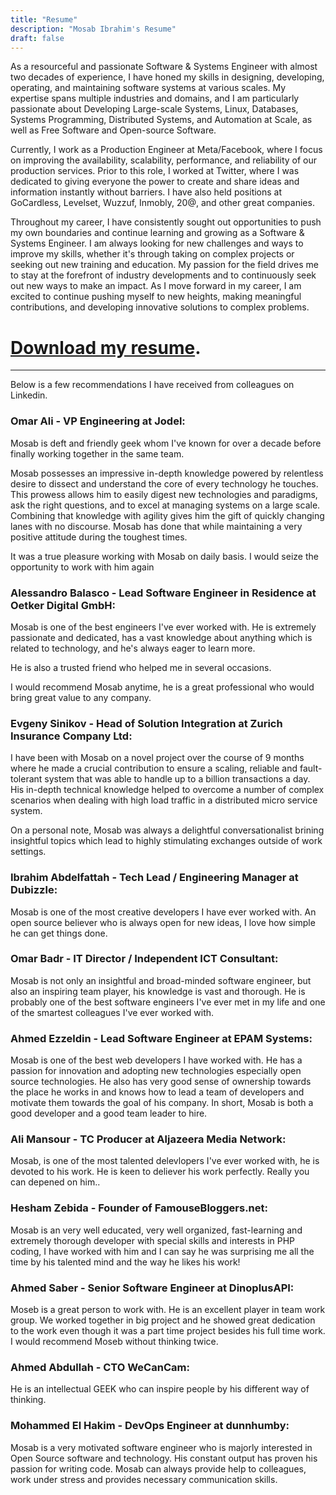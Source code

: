 ```yaml
---
title: "Resume"
description: "Mosab Ibrahim's Resume"
draft: false
---
```


As a resourceful and passionate Software & Systems Engineer with almost two decades of experience, I
have honed my skills in designing, developing, operating, and maintaining software systems at
various scales. My expertise spans multiple industries and domains, and I am particularly passionate
about Developing Large-scale Systems, Linux, Databases, Systems Programming, Distributed Systems,
and Automation at Scale, as well as Free Software and Open-source Software.

Currently, I work as a Production Engineer at Meta/Facebook, where I focus on improving the
availability, scalability, performance, and reliability of our production services. Prior to this
role, I worked at Twitter, where I was dedicated to giving everyone the power to create and share
ideas and information instantly without barriers. I have also held positions at GoCardless,
Levelset, Wuzzuf, Inmobly, 20@, and other great companies.

Throughout my career, I have consistently sought out opportunities to push my own boundaries and
continue learning and growing as a Software & Systems Engineer. I am always looking for new
challenges and ways to improve my skills, whether it's through taking on complex projects or seeking
out new training and education. My passion for the field drives me to stay at the forefront of
industry developments and to continuously seek out new ways to make an impact. As I move forward in
my career, I am excited to continue pushing myself to new heights, making meaningful contributions,
and developing innovative solutions to complex problems.

# [Download my resume](/pdfs/MosabIbrahim.pdf).

---------

Below is a few recommendations I have received from colleagues on Linkedin.

### Omar Ali - VP Engineering at Jodel:

Mosab is deft and friendly geek whom I've known for over a decade before finally working together in
the same team.

Mosab possesses an impressive in-depth knowledge powered by relentless desire to dissect and
understand the core of every technology he touches. This prowess allows him to easily digest new
technologies and paradigms, ask the right questions, and to excel at managing systems on a large
scale. Combining that knowledge with agility gives him the gift of quickly changing lanes with no
discourse. Mosab has done that while maintaining a very positive attitude during the toughest times.

It was a true pleasure working with Mosab on daily basis. I would seize the opportunity to work with
him again

### Alessandro Balasco - Lead Software Engineer in Residence at Oetker Digital GmbH:

Mosab is one of the best engineers I've ever worked with. He is extremely passionate and dedicated,
has a vast knowledge about anything which is related to technology, and he's always eager to learn
more.

He is also a trusted friend who helped me in several occasions.

I would recommend Mosab anytime, he is a great professional who would bring great value to any
company.

### Evgeny Sinikov - Head of Solution Integration at Zurich Insurance Company Ltd:

I have been with Mosab on a novel project over the course of 9 months where he made a crucial
contribution to ensure a scaling, reliable and fault-tolerant system that was able to handle up to a
billion transactions a day. His in-depth technical knowledge helped to overcome a number of complex
scenarios when dealing with high load traffic in a distributed micro service system.

On a personal note, Mosab was always a delightful conversationalist brining insightful topics which
lead to highly stimulating exchanges outside of work settings.

### Ibrahim Abdelfattah - Tech Lead / Engineering Manager at Dubizzle:

Mosab is one of the most creative developers I have ever worked with. An open source believer who is
always open for new ideas, I love how simple he can get things done.

### Omar Badr - IT Director / Independent ICT Consultant:

Mosab is not only an insightful and broad-minded software engineer, but also an inspiring team
player, his knowledge is vast and thorough. He is probably one of the best software engineers I've
ever met in my life and one of the smartest colleagues I've ever worked with.

### Ahmed Ezzeldin - Lead Software Engineer at EPAM Systems:

Mosab is one of the best web developers I have worked with. He has a passion for innovation and
adopting new technologies especially open source technologies. He also has very good sense of
ownership towards the place he works in and knows how to lead a team of developers and motivate them
towards the goal of his company. In short, Mosab is both a good developer and a good team leader to
hire.

### Ali Mansour - TC Producer at Aljazeera Media Network:

Mosab, is one of the most talented delevlopers I've ever worked with, he is devoted to his work. He
is keen to deliever his work perfectly. Really you can depened on him..

### Hesham Zebida - Founder of FamouseBloggers.net:

Mosab is an very well educated, very well organized, fast-learning and extremely thorough developer
with special skills and interests in PHP coding, I have worked with him and I can say he was
surprising me all the time by his talented mind and the way he likes his work!

### Ahmed Saber - Senior Software Engineer at DinoplusAPI:

Moseb is a great person to work with. He is an excellent player in team work group. We worked
together in big project and he showed great dedication to the work even though it was a part time
project besides his full time work. I would recommend Moseb without thinking twice.

### Ahmed Abdullah - CTO WeCanCam:

He is an intellectual GEEK who can inspire people by his different way of thinking.

### Mohammed El Hakim - DevOps Engineer at dunnhumby:

Mosab is a very motivated software engineer who is majorly interested in Open Source software and
technology. His constant output has proven his passion for writing code. Mosab can always provide
help to colleagues, work under stress and provides necessary communication skills.
